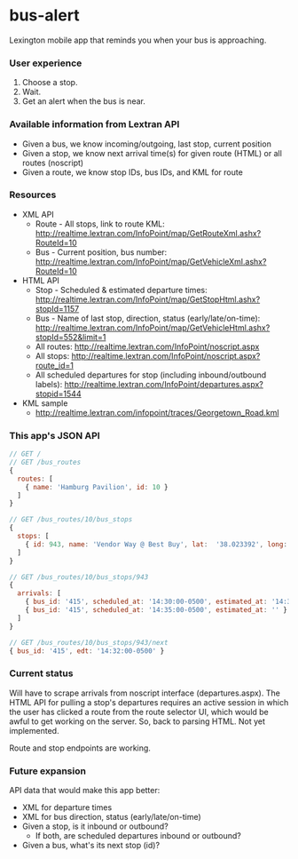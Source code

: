 bus-alert
=========

Lexington mobile app that reminds you when your bus is approaching.

### User experience
1. Choose a stop.
2. Wait.
3. Get an alert when the bus is near.

### Available information from Lextran API
- Given a bus, we know incoming/outgoing, last stop, current position
- Given a stop, we know next arrival time(s) for given route (HTML) or all routes (noscript)
- Given a route, we know stop IDs, bus IDs, and KML for route

### Resources
- XML API
  - Route - All stops, link to route KML: http://realtime.lextran.com/InfoPoint/map/GetRouteXml.ashx?RouteId=10
  - Bus - Current position, bus number: http://realtime.lextran.com/InfoPoint/map/GetVehicleXml.ashx?RouteId=10
- HTML API
  - Stop - Scheduled & estimated departure times: http://realtime.lextran.com/InfoPoint/map/GetStopHtml.ashx?stopId=1157
  - Bus - Name of last stop, direction, status (early/late/on-time): http://realtime.lextran.com/InfoPoint/map/GetVehicleHtml.ashx?stopId=552&limit=1
  - All routes: http://realtime.lextran.com/InfoPoint/noscript.aspx
  - All stops: http://realtime.lextran.com/InfoPoint/noscript.aspx?route_id=1
  - All scheduled departures for stop (including inbound/outbound labels): http://realtime.lextran.com/InfoPoint/departures.aspx?stopid=1544
- KML sample
  - http://realtime.lextran.com/infopoint/traces/Georgetown_Road.kml

### This app's JSON API
```javascript
// GET /
// GET /bus_routes
{
  routes: [
    { name: 'Hamburg Pavilion', id: 10 }
  ]
}

// GET /bus_routes/10/bus_stops
{
  stops: [
    { id: 943, name: 'Vendor Way @ Best Buy', lat:  '38.023392', long: '-84.419754', route_id: 10 }
  ]
}

// GET /bus_routes/10/bus_stops/943
{
  arrivals: [
    { bus_id: '415', scheduled_at: '14:30:00-0500', estimated_at: '14:32:00-0500' },
    { bus_id: '415', scheduled_at: '14:35:00-0500', estimated_at: '' }
  ]
}

// GET /bus_routes/10/bus_stops/943/next
{ bus_id: '415', edt: '14:32:00-0500' }
```

### Current status
Will have to scrape arrivals from noscript interface (departures.aspx). The HTML
API for pulling a stop's departures requires an active session in which the
user has clicked a route from the route selector UI, which would be awful to
get working on the server. So, back to parsing HTML. Not yet implemented.

Route and stop endpoints are working.

### Future expansion
API data that would make this app better:
- XML for departure times
- XML for bus direction, status (early/late/on-time)
- Given a stop, is it inbound or outbound?
  - If both, are scheduled departures inbound or outbound?
- Given a bus, what's its next stop (id)?

